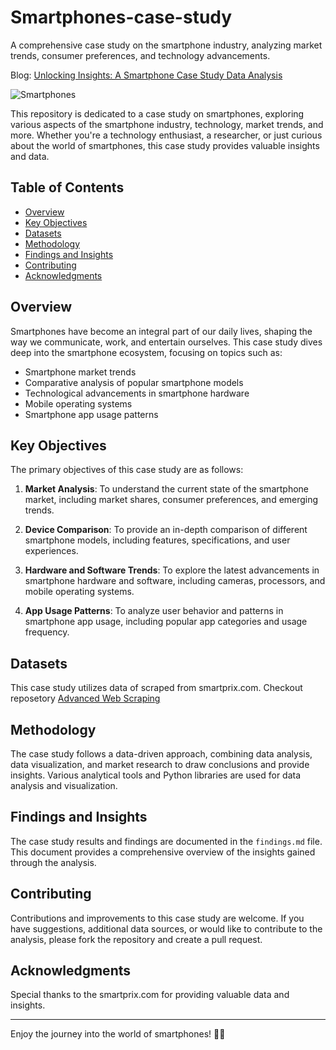 # Smartphones-case-study
A comprehensive case study on the smartphone industry, analyzing market trends, consumer preferences, and technology advancements.

Blog: [Unlocking Insights: A Smartphone Case Study Data Analysis](https://pxxthik.medium.com/unlocking-insights-a-smartphone-case-study-data-analysis-dcc2f512fcde)

![Smartphones](https://static.vecteezy.com/system/resources/previews/001/977/588/non_2x/smartphone-display-with-five-angles-free-vector.jpg)

This repository is dedicated to a case study on smartphones, exploring various aspects of the smartphone industry, technology, market trends, and more. Whether you're a technology enthusiast, a researcher, or just curious about the world of smartphones, this case study provides valuable insights and data.

## Table of Contents

- [Overview](#overview)
- [Key Objectives](#key-objectives)
- [Datasets](#datasets)
- [Methodology](#methodology)
- [Findings and Insights](#findings-and-insights)
- [Contributing](#contributing)
- [Acknowledgments](#acknowledgments)

## Overview

Smartphones have become an integral part of our daily lives, shaping the way we communicate, work, and entertain ourselves. This case study dives deep into the smartphone ecosystem, focusing on topics such as:

- Smartphone market trends
- Comparative analysis of popular smartphone models
- Technological advancements in smartphone hardware
- Mobile operating systems
- Smartphone app usage patterns

## Key Objectives

The primary objectives of this case study are as follows:

1. **Market Analysis**: To understand the current state of the smartphone market, including market shares, consumer preferences, and emerging trends.

2. **Device Comparison**: To provide an in-depth comparison of different smartphone models, including features, specifications, and user experiences.

3. **Hardware and Software Trends**: To explore the latest advancements in smartphone hardware and software, including cameras, processors, and mobile operating systems.

4. **App Usage Patterns**: To analyze user behavior and patterns in smartphone app usage, including popular app categories and usage frequency.

## Datasets

This case study utilizes data of scraped from smartprix.com. Checkout reposetory [Advanced Web Scraping](https://github.com/pxxthik/Advanced-web-scraping)

## Methodology

The case study follows a data-driven approach, combining data analysis, data visualization, and market research to draw conclusions and provide insights. Various analytical tools and Python libraries are used for data analysis and visualization.

## Findings and Insights

The case study results and findings are documented in the `findings.md` file. This document provides a comprehensive overview of the insights gained through the analysis.

## Contributing

Contributions and improvements to this case study are welcome. If you have suggestions, additional data sources, or would like to contribute to the analysis, please fork the repository and create a pull request.

## Acknowledgments

Special thanks to the smartprix.com for providing valuable data and insights.

---

Enjoy the journey into the world of smartphones! 📱🌐
